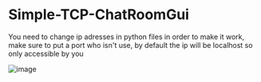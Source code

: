# Simple-TCP-ChatRoomGui
You need to change ip adresses in python files in order to make it work, make sure to put a port who isn't use, by default the ip will be localhost so only accessible by you

![image](https://github.com/Ikytsu/Simple-TCP-ChatRoomGui/assets/155775453/a526c2c7-2996-4eb3-a9c0-e1670490613e)
